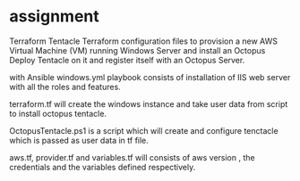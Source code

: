 # assignment

Terraform Tentacle
Terraform configuration files to provision a new AWS Virtual Machine (VM) running Windows Server and install an Octopus Deploy Tentacle on it and register itself with an Octopus Server.

with Ansible windows.yml playbook consists of installation of IIS web server with all the roles and features.

terraform.tf will create the windows instance and take user data from script to install octopus tentacle.

OctopusTentacle.ps1 is a script which will create and configure tenctacle which is passed as user data in tf file.

aws.tf, provider.tf and variables.tf will consists of aws version , the credentials and the variables defined respectively.
